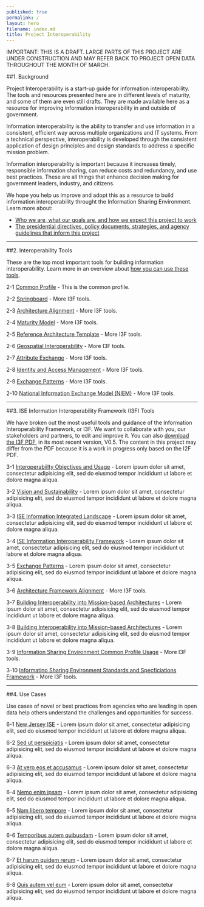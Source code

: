 ```yaml
---
published: true
permalink: /
layout: hero
filename: index.md
title: Project Interoperability
---
```


IMPORTANT: THIS IS A DRAFT. LARGE PARTS OF THIS PROJECT ARE UNDER CONSTRUCTION AND MAY REFER BACK TO PROJECT OPEN DATA THROUGHOUT THE MONTH OF MARCH.

##1. Background

Project Interoperability is a start-up guide for information interoperability.  The tools and resources presented here are in different levels of maturity, and some of them are even still drafts. They are made available here as a resource for improving information interoperability in and outside of government.

Information interoperability is the ability to transfer and use information in a consistent, efficient way across multiple organizations and IT systems.  From a technical perspective, interoperability is developed through the consistent application of design principles and design standards to address a specific mission problem.

Information interoperability is important because it increases timely, responsible information sharing, can reduce costs and redundancy, and use best practices. These are all things that enhance decision making for government leaders, industry, and citizens.

We hope you help us improve and adopt this as a resource to build information interoperability throught the Information Sharing Environment. Learn more about:

* [Who we are, what our goals are, and how we expect this project to work](https://github.com/Project-Interoperability/project-interoperability.github.io/blob/master/README.md)
* [The presidential directives, policy documents, strategies, and agency guidelines that inform this project](/authorities)

----------------

##2. Interoperability Tools

These are the top most important tools for building information interoperability. Learn more in an overview about [how you can use these tools](http://ise.gov).

2-1 [Common Profile](/) - This is the common profile.

2-2 [Springboard](/) - More I3F tools.   

2-3 [Architecture Alignment](/) - More I3F tools.

2-4 [Maturity Model](/) - More I3F tools.

2-5 [Reference Architecture Template](/) - More I3F tools.

2-6 [Geospatial Interoperability](/) - More I3F tools.

2-7 [Attribute Exchange](/) - More I3F tools.

2-8 [Identity and Access Management](/) - More I3F tools.

2-9 [Exchange Patterns](/) - More I3F tools.

2-10 [National Information Exchange Model (NIEM)](/) - More I3F tools.


----------------

##3. ISE Information Interoperability Framework (I3F) Tools

We have broken out the most useful tools and guidance of the Information Interoperability Framework, or I3F. We want to collaborate with you, our stakeholders and partners, to edit and improve it. You can also [download the I3F PDF](/), in its most recent version, V0.5. The content in this project may differ from the PDF because it is a work in progress only based on the I2F PDF.

3-1 [Interoperabiilty Objectives and Usage](/) - Lorem ipsum dolor sit amet, consectetur adipisicing elit, sed do eiusmod tempor incididunt ut labore et dolore magna aliqua.

3-2 [Vision and Sustainability](/) - Lorem ipsum dolor sit amet, consectetur adipisicing elit, sed do eiusmod tempor incididunt ut labore et dolore magna aliqua.

3-3 [ISE Information Integrated Landscape](/) - Lorem ipsum dolor sit amet, consectetur adipisicing elit, sed do eiusmod tempor incididunt ut labore et dolore magna aliqua.

3-4 [ISE Information Interoperability Framework](/) - Lorem ipsum dolor sit amet, consectetur adipisicing elit, sed do eiusmod tempor incididunt ut labore et dolore magna aliqua.

3-5 [Exchange Patterns](/) - Lorem ipsum dolor sit amet, consectetur adipisicing elit, sed do eiusmod tempor incididunt ut labore et dolore magna aliqua.

3-6 [Architecture Framework Alignment](/) - More I3F tools.

3-7 [Building Interoperability into Mission-based Architectures](/) - Lorem ipsum dolor sit amet, consectetur adipisicing elit, sed do eiusmod tempor incididunt ut labore et dolore magna aliqua.

3-8 [Building Interoperability into Mission-based Architectures](/) - Lorem ipsum dolor sit amet, consectetur adipisicing elit, sed do eiusmod tempor incididunt ut labore et dolore magna aliqua.

3-9 [Information Sharing Environment Common Profile Usage](/) - More I3F tools.

3-10 [Informatino Sharing Environment Standards and Specficiations Framework](/) - More I3F tools.

----------------

##4. Use Cases

Use cases of novel or best practices from agencies who are leading in open data help others understand the challenges and opportunities for success.

6-1 [New Jersey ISE](/) - Lorem ipsum dolor sit amet, consectetur adipisicing elit, sed do eiusmod tempor incididunt ut labore et dolore magna aliqua. 

6-2 [Sed ut perspiciatis](/) - Lorem ipsum dolor sit amet, consectetur adipisicing elit, sed do eiusmod tempor incididunt ut labore et dolore magna aliqua. 

6-3 [At vero eos et accusamus](/) - Lorem ipsum dolor sit amet, consectetur adipisicing elit, sed do eiusmod tempor incididunt ut labore et dolore magna aliqua. 

6-4 [Nemo enim ipsam](/) - Lorem ipsum dolor sit amet, consectetur adipisicing elit, sed do eiusmod tempor incididunt ut labore et dolore magna aliqua.  

6-5 [Nam libero tempore](/) - Lorem ipsum dolor sit amet, consectetur adipisicing elit, sed do eiusmod tempor incididunt ut labore et dolore magna aliqua. 

6-6 [Temporibus autem quibusdam](/) - Lorem ipsum dolor sit amet, consectetur adipisicing elit, sed do eiusmod tempor incididunt ut labore et dolore magna aliqua. 

6-7 [Et harum quidem rerum](/) - Lorem ipsum dolor sit amet, consectetur adipisicing elit, sed do eiusmod tempor incididunt ut labore et dolore magna aliqua. 

6-8 [Quis autem vel eum](/) - Lorem ipsum dolor sit amet, consectetur adipisicing elit, sed do eiusmod tempor incididunt ut labore et dolore magna aliqua.
